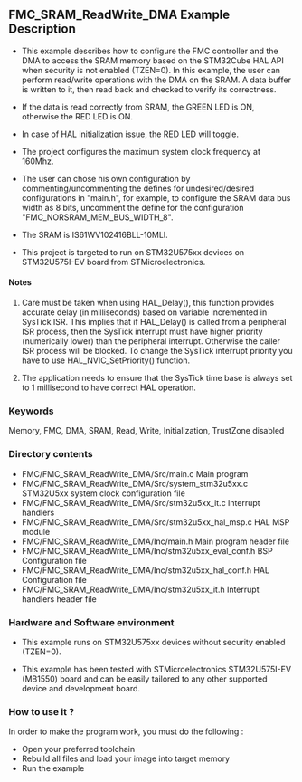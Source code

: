 ## <b>FMC_SRAM_ReadWrite_DMA Example Description</b>

- This example describes how to configure the FMC controller and the DMA to access the SRAM memory based on the STM32Cube HAL API when security is not enabled (TZEN=0).
In this example, the user can perform read/write operations with the DMA on the SRAM. A data buffer is written to it, then read back and checked to verify its correctness.

- If the data is read correctly from SRAM, the GREEN LED is ON, otherwise the RED LED is ON.   
- In case of HAL initialization issue, the RED LED will toggle. 
- The project configures the maximum system clock frequency at 160Mhz.

- The user can chose his own configuration by commenting/uncommenting the defines for undesired/desired configurations in "main.h", for example, to configure the SRAM 
data bus width as 8 bits, uncomment the define for the configuration "FMC_NORSRAM_MEM_BUS_WIDTH_8".

- The SRAM is IS61WV102416BLL-10MLI.

- This project is targeted to run on STM32U575xx devices on STM32U575I-EV board from STMicroelectronics.

#### <b>Notes</b>
 1. Care must be taken when using HAL_Delay(), this function provides accurate delay (in milliseconds)
      based on variable incremented in SysTick ISR. This implies that if HAL_Delay() is called from
      a peripheral ISR process, then the SysTick interrupt must have higher priority (numerically lower)
      than the peripheral interrupt. Otherwise the caller ISR process will be blocked.
      To change the SysTick interrupt priority you have to use HAL_NVIC_SetPriority() function.

 2. The application needs to ensure that the SysTick time base is always set to 1 millisecond
      to have correct HAL operation.

### <b>Keywords</b>

Memory, FMC, DMA, SRAM, Read, Write, Initialization, TrustZone disabled

### <b>Directory contents</b>

  - FMC/FMC_SRAM_ReadWrite_DMA/Src/main.c                  Main program
  - FMC/FMC_SRAM_ReadWrite_DMA/Src/system_stm32u5xx.c      STM32U5xx system clock configuration file
  - FMC/FMC_SRAM_ReadWrite_DMA/Src/stm32u5xx_it.c          Interrupt handlers
  - FMC/FMC_SRAM_ReadWrite_DMA/Src/stm32u5xx_hal_msp.c     HAL MSP module
  - FMC/FMC_SRAM_ReadWrite_DMA/Inc/main.h                  Main program header file
  - FMC/FMC_SRAM_ReadWrite_DMA/Inc/stm32u5xx_eval_conf.h   BSP Configuration file
  - FMC/FMC_SRAM_ReadWrite_DMA/Inc/stm32u5xx_hal_conf.h    HAL Configuration file
  - FMC/FMC_SRAM_ReadWrite_DMA/Inc/stm32u5xx_it.h          Interrupt handlers header file
        
### <b>Hardware and Software environment</b>  

  - This example runs on STM32U575xx devices without security enabled (TZEN=0).
    
  - This example has been tested with STMicroelectronics STM32U575I-EV (MB1550)
    board and can be easily tailored to any other supported device
    and development board.


### <b>How to use it ?</b> 

In order to make the program work, you must do the following :
 - Open your preferred toolchain 
 - Rebuild all files and load your image into target memory
 - Run the example

